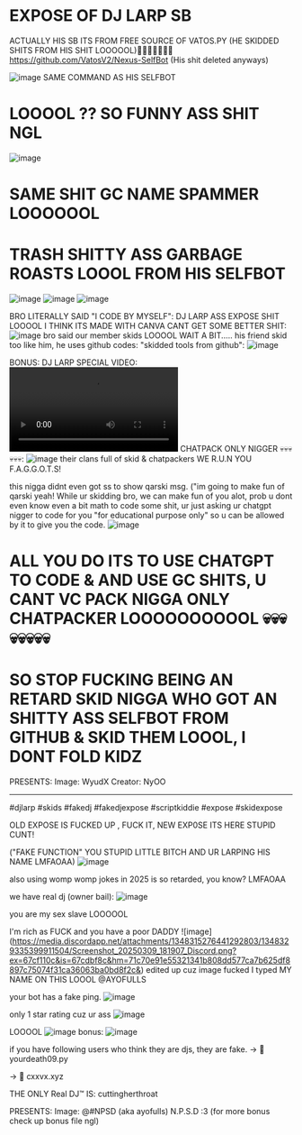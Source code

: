 # EXPOSE OF DJ LARP SB
ACTUALLY HIS SB ITS FROM FREE SOURCE OF VATOS.PY (HE SKIDDED SHITS FROM HIS SHIT LOOOOOL)🤣🤣🤣🤣🤣🤣🤣
https://github.com/VatosV2/Nexus-SelfBot
(His shit deleted anyways)


![image](https://github.com/user-attachments/assets/8a1f4a82-cb06-47d3-a162-90cb17acbabe) SAME COMMAND AS HIS SELFBOT
# LOOOOL ?? SO FUNNY ASS SHIT NGL
![image](https://github.com/user-attachments/assets/85b73998-6dd2-4d2a-84d8-cd3080026def)
# SAME SHIT GC NAME SPAMMER LOOOOOOL

# TRASH SHITTY ASS GARBAGE ROASTS LOOOL FROM HIS SELFBOT
![image](https://github.com/user-attachments/assets/82b4d41d-2fd0-411f-a263-9e4bf7d0c329)
![image](https://github.com/user-attachments/assets/d82b5cd7-9194-4f13-80b7-03eb424f5ba3)
![image](https://github.com/user-attachments/assets/6aa07ac3-05c6-49da-8c07-edc4e180e766)

BRO LITERALLY SAID "I CODE BY MYSELF":
DJ LARP ASS EXPOSE SHIT LOOOOL I THINK ITS MADE WITH CANVA CANT GET SOME BETTER SHIT:
![image](https://media.discordapp.net/attachments/1317779149234110524/1317779781332500500/IMG_20241130_001242.jpg?ex=675fed8f&is=675e9c0f&hm=53f3d4d07ad9e041493602099f3ee80be8cc66cc74c870bc0c293ba745ad4e17&)
bro said our member skids LOOOOL WAIT A BIT.....
his friend skid too like him, he uses github codes: "skidded tools from github":
![image](https://media.discordapp.net/attachments/1313325112422043689/1317779105961213984/IMG_2388.png?ex=67672d2e&is=6765dbae&hm=38d1aaa88c5aa948d6e738c10a6c6fa12ce0770e51fb6c4dd89ca84cdd35c542&)

BONUS:
DJ LARP SPECIAL VIDEO: ![video](https://images-ext-1.discordapp.net/external/iZNr3xqJFNsREoYexM8LiNMBc1Rz5oOUaVOWlnxwNMc/https/media.tenor.com/Mr83YIdluSMAAAPo/skid-can%2527t-code.mp4)
CHATPACK ONLY NIGGER 💀💀💀💀💀💀: ![image](https://media.discordapp.net/attachments/1317779149234110524/1317780755455283200/Screenshot_20241214_133836_com.Discord.jpg?ex=675fee77&is=675e9cf7&hm=24c2ea5976088f22aa879892c326f6302cdaec0e5e6120706f3b80d09cee64ed&)
their clans full of skid & chatpackers
WE R.U.N YOU F.A.G.G.O.T.S!

this nigga didnt even got ss to show qarski msg. ("im going to make fun of qarski yeah! While ur skidding bro, we can make fun of you alot, prob u dont even know even a bit math to code some shit, ur just asking ur chatgpt nigger to code for you "for educational purpose only" so u can be allowed by it to give you the code.
![image](https://media.discordapp.net/attachments/1317779149234110524/1317780876880515172/IMG_2377.png?ex=675fee94&is=675e9d14&hm=bb673e0bb706ab73a1801b9870fb59af48c4592035285256a581c9a93faaeda5&)



# ALL YOU DO ITS TO USE CHATGPT TO CODE & AND USE GC SHITS, U CANT VC PACK NIGGA ONLY CHATPACKER LOOOOOOOOOOL 💀💀💀💀💀💀💀💀
# SO STOP FUCKING BEING AN RETARD SKID NIGGA WHO GOT AN SHITTY ASS SELFBOT FROM GITHUB & SKID THEM LOOOL, I DONT FOLD KIDZ


PRESENTS:
Image: WyudX
Creator: NyOO

-----------
#djlarp
#skids
#fakedj
#fakedjexpose
#scriptkiddie
#expose
#skidexpose

OLD EXPOSE IS FUCKED UP , FUCK IT, NEW EXP0SE ITS HERE STUPID CUNT!

("FAKE FUNCTION" YOU STUPID LITTLE BITCH AND UR LARPING HIS NAME LMFAOAA)
![image](https://media.discordapp.net/attachments/1348315276441292803/1348315333882151034/Screenshot_20250309_172242_Discord.png?ex=67cf0402&is=67cdb282&hm=abfc3a4d5c20b7230c1fd96bf232d6853ff7d7b3a5cdf3815c8e8997bcfadb19&)

also using womp womp jokes in 2025 is so retarded, you know? LMFAOAA


we have real dj (owner bail):
![image](https://media.discordapp.net/attachments/1348315276441292803/1348316011631345774/Screenshot_20250309_172441_Discord.png?ex=67cf04a3&is=67cdb323&hm=b8396a2ed1e812e782bdb846c524aa1c77fd5582b2596e948ec322796315107f&)


you are my sex slave LOOOOOL


I'm rich as FUCK and you have a poor DADDY
![image]
(https://media.discordapp.net/attachments/1348315276441292803/1348329335399911504/Screenshot_20250309_181907_Discord.png?ex=67cf110c&is=67cdbf8c&hm=71c70e91e55321341b808dd577ca7b625df8897c75074f31ca36063ba0bd8f2c&)
edited up cuz image fucked
I typed MY NAME ON THIS LOOOL @AYOFULLS

your bot has a fake ping.
![image](https://media.discordapp.net/attachments/1323828555771154465/1342825607976845393/Screenshot_20250222_134918_Discord.png?ex=67ced1cd&is=67cd804d&hm=09529d2cc3fc90052e52631daa077ef2ee8a17bb901a04b99efeb948e6b7fcf6&)

only 1 star rating cuz ur ass
![image](https://media.discordapp.net/attachments/1323828555771154465/1342539794588106822/IMG_3365.png?ex=67ce705e&is=67cd1ede&hm=73c5abbf74a47dd1a73bd64b9adf90e7a7a3ec14acbc93141b1788ebe3ad580d&)

LOOOOL
![image](https://media.discordapp.net/attachments/1348315276441292803/1348325606886084629/1348324481399001118remix-1741536269807.png?ex=67cf0d93&is=67cdbc13&hm=55bd725314e3317da5adeb9983f4d8c6523f172582c3464c177dc47b154aac21&)
bonus:
![image](https://media.discordapp.net/attachments/1348315276441292803/1348326864829022208/1348326587581337683remix-1741536571925.png?ex=67cf0ebf&is=67cdbd3f&hm=43ee679b76594665121dc90606421e2ba6c59035ee26c61423f71a36aceb1114&)

if you have following users who think they are djs, they are fake.
-> 🤡 yourdeath09.py

-> 🤡 cxxvx.xyz

THE ONLY Real DJ™️ IS:  cuttingherthroat

PRESENTS:
Image: @#NPSD (aka ayofulls)
N.P.S.D :3
(for more bonus check up bonus file ngl)
 
